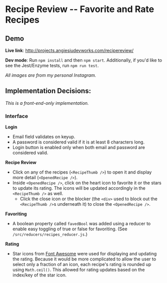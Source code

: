 Recipe Review -- Favorite and Rate Recipes
=============================================

## Demo ##

__Live link__: http://projects.angiesiudevworks.com/recipereview/

__Dev mode__:
Run `npm install` and then `npm start`. Additionally, if you'd like to see the Jest/Enzyme tests, run `npm run test`.

_All images are from my personal Instagram._

## Implementation Decisions: ##
_This is a front-end-only implementation._

### Interface ###
__Login__
* Email field validates on keyup. 
* A password is considered valid if it is at least 8 characters long.
* Login button is enabled only when both email and password are considered valid.

__Recipe Review__
* Click on any of the recipes (`<RecipeThumb />`) to open it and display more detail (`<OpenedRecipe />`).
* Inside `<OpenedRecipe />`, click on the heart icon to favorite it or the stars to update its rating. The icons will be updated accordingly in the `<RecipeThumb />` as well.
    * Click the close icon or the blocker (the `<div>` used to block out the `<RecipeThumb />`s underneath it) to close the `<OpenedRecipe />`.

__Favoriting__
* A boolean property called `favedBool` was added using a reducer to enable easy toggling of true or false for favoriting. (See `/src/reducers/recipes_reducer.js`.)

__Rating__
* Star icons from [Font Awesome](https://fontawesome.com/) were used for displaying and updating the rating. Because it would be more complicated to allow the user to select only a fraction of an icon, each recipe's rating is rounded up using `Math.ceil()`. This allowed for rating updates based on the index/key of the star icon.

